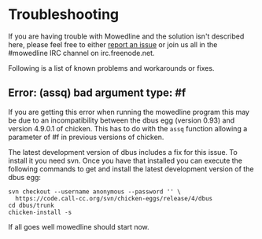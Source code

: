 Troubleshooting
===============

If you are having trouble with Mowedline and the solution isn't
described here, please feel free to either
[report an issue](https://github.com/retroj/mowedline/issues) or join
us all in the #mowedline IRC channel on irc.freenode.net.

Following is a list of known problems and workarounds or fixes.

Error: (assq) bad argument type: #f
-----------------------------------

If you are getting this error when running the mowedline program this
may be due to an incompatibility between the dbus egg (version 0.93)
and version 4.9.0.1 of chicken. This has to do with the `assq`
function allowing a parameter of #f in previous versions of chicken.

The latest development version of dbus includes a fix for this issue.
To install it you need svn. Once you have that installed you can
execute the following commands to get and install the latest
development version of the dbus egg:

    svn checkout --username anonymous --password '' \
      https://code.call-cc.org/svn/chicken-eggs/release/4/dbus
    cd dbus/trunk
    chicken-install -s

If all goes well mowedline should start now.


